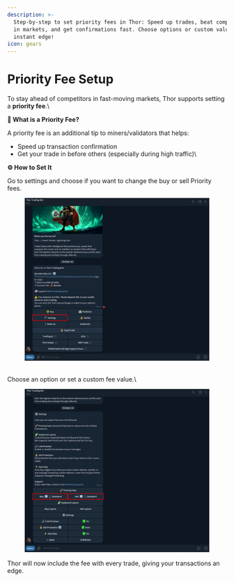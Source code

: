 ```yaml
---
description: >-
  Step-by-step to set priority fees in Thor: Speed up trades, beat competitors
  in markets, and get confirmations fast. Choose options or custom value for an
  instant edge!
icon: gears
---
```


# Priority Fee Setup

To stay ahead of competitors in fast-moving markets, Thor supports setting a **priority fee**.\


**🧠 What is a Priority Fee?**

A priority fee is an additional tip to miners/validators that helps:

* Speed up transaction confirmation
* Get your trade in before others (especially during high traffic)\


**⚙️ How to Set It**

Go to settings and choose if you want to change the buy or sell Priority fees.

<figure><img src="../../.gitbook/assets/image (10) (2).png" alt=""><figcaption></figcaption></figure>

\
Choose an option or set a custom fee value.\


<figure><img src="../../.gitbook/assets/image (11) (2).png" alt=""><figcaption></figcaption></figure>

Thor will now include the fee with every trade, giving your transactions an edge.
